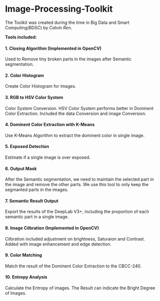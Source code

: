 # Image-Processing-Toolkit

The Toolkit was created during the time in Big Data and Smart Computing(BDSC) by *Calvin Ren*.



**Tools included:**

#### 1. Closing Algorithm (Implemented in OpenCV)

Used to Remove tiny broken parts in the images after Semantic segmentation.

#### 2. Color Histogram 

Create Color Histogram for images.

#### 3. RGB to HSV Color System 

Color System Conversion. HSV Color System performs better in Dominent Color Extraction. Included the data Conversion and image Conversion.

#### 4. Dominent Color Extraction with K-Means 

Use K-Means Algorithm to extract the dominent color in single image.

#### 5. Exposed Detection 

Estimate if a single image is over exposed.

#### 6. Output Mask

After the Semantic segmentation, we need to maintain the selected part in the image and remove the other parts. We use this tool to only keep the segmanted parts in the images.

#### 7. Semantic Result Output 

Export the results of the DeepLab V3+, including the proportion of each semantic part in a single image. 

#### 8. Image Cilbration (Implemented in OpenCV)

Cilbration included adjustment on brightness, Saturaion and Contrast. Added with image enhancement and edge detection.

#### 9. Color Matching 

Match the result of the Dominent Color Extraction to the CBCC-240. 

#### 10. Entropy Analysis

Calculate the Entropy of images. The Result can indicate the Bright Degree of Images. 
